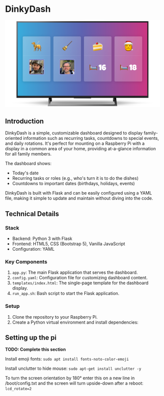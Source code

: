 # DinkyDash

![mockup.png](mockup.png)

## Introduction

DinkyDash is a simple, customizable dashboard designed to display family-oriented information such as recurring tasks, countdowns to special events, and daily rotations. It's perfect for mounting on a Raspberry Pi with a display in a common area of your home, providing at-a-glance information for all family members.

The dashboard shows:
- Today's date
- Recurring tasks or roles (e.g., who's turn it is to do the dishes)
- Countdowns to important dates (birthdays, holidays, events)

DinkyDash is built with Flask and can be easily configured using a YAML file, making it simple to update and maintain without diving into the code.

## Technical Details

### Stack
- Backend: Python 3 with Flask
- Frontend: HTML5, CSS (Bootstrap 5), Vanilla JavaScript
- Configuration: YAML

### Key Components
1. `app.py`: The main Flask application that serves the dashboard.
2. `config.yaml`: Configuration file for customizing dashboard content.
3. `templates/index.html`: The single-page template for the dashboard display.
4. `run_app.sh`: Bash script to start the Flask application.

### Setup
1. Clone the repository to your Raspberry Pi.
2. Create a Python virtual environment and install dependencies:

## Setting up the pi

**TODO: Complete this section**

Install emoji fonts: `sudo apt install fonts-noto-color-emoji`

Install unclutter to hide mouse: `sudo apt-get install unclutter -y`

To turn the screen orientation by 180° enter this on a new line in /boot/config.txt and the screen will turn upside-down after a reboot: `lcd_rotate=2`

